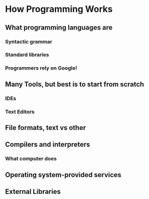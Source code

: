 # How Programming Works

## What programming languages are

### Syntactic grammar

### Standard libraries

### Programmers rely on Google!

## Many Tools, but best is to start from scratch

### IDEs

### Text Editors

## File formats, text vs other

## Compilers and interpreters

### What computer does

## Operating system-provided services

## External Libraries



